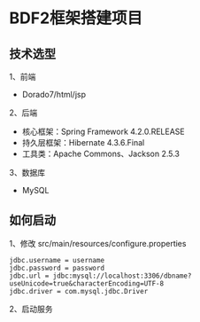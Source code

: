 # BDF2框架搭建项目



## 技术选型

1、前端

* Dorado7/html/jsp

2、后端

* 核心框架：Spring Framework 4.2.0.RELEASE
* 持久层框架：Hibernate 4.3.6.Final
* 工具类：Apache Commons、Jackson 2.5.3

3、数据库

* MySQL


## 如何启动

1、修改 src/main/resources/configure.properties

```
jdbc.username = username
jdbc.password = password
jdbc.url = jdbc:mysql://localhost:3306/dbname?useUnicode=true&characterEncoding=UTF-8
jdbc.driver = com.mysql.jdbc.Driver
```

2、启动服务
